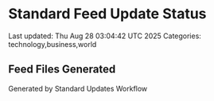 # Standard Feed Update Status
Last updated: Thu Aug 28 03:04:42 UTC 2025
Categories: technology,business,world

## Feed Files Generated

Generated by Standard Updates Workflow
